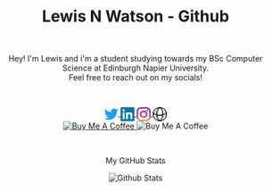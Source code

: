 <h1 align="center">Lewis N Watson - Github</h1>

<br><p align="center">Hey! I'm Lewis and i'm a student studying towards my BSc Computer Science at Edinburgh Napier University. <br>
Feel free to reach out on my socials!</p><br>

<!-- SOCIALS -->
<p align="center">
<a align="center" href="https://twitter.com/lewisnwatson">
  <img align="center" alt="Lewis N Watson | Twitter" width="25px" src="https://raw.githubusercontent.com/lewiswatson55/lewiswatson55/master/assets/twitter.svg" />
<a align="center" href="https://www.linkedin.com/in/lewisnwatson/">
  <img align="center" alt="Lewis N Watson | Linkedin" width="25px" src="https://raw.githubusercontent.com/lewiswatson55/lewiswatson55/master/assets/linkedin.svg" />
</a>
  <a align="center" href="https://www.linkedin.com/in/lewisnwatson/">
  <img align="center" alt="Lewis N Watson | Instagram" width="25px" src="https://raw.githubusercontent.com/lewiswatson55/lewiswatson55/master/assets/instagram.svg" />
</a>
  <a align="center" href="https://lnwatson.co.uk">
  <img align="center" alt="Lewis N Watson | Website" width="25px" src="https://raw.githubusercontent.com/lewiswatson55/lewiswatson55/master/assets/web.svg" />
</a>
<br>
<a href="https://www.buymeacoffee.com/lewisnwatson" target="_blank">
  <img src="https://cdn.buymeacoffee.com/buttons/v2/default-black.png" alt="Buy Me A Coffee" width="75" >
</a>
<img src="https://visitor-badge.glitch.me/badge?page_id=lewisnwatson.readme" alt="Buy Me A Coffee" width="75" >
</p>

<br>

<p align="center"> My GitHub Stats </p>

<p align="center"> <img src="https://github-readme-stats.vercel.app/api?username=lewiswatson55&show_icons=true&theme=gotham" alt="Github Stats" />
